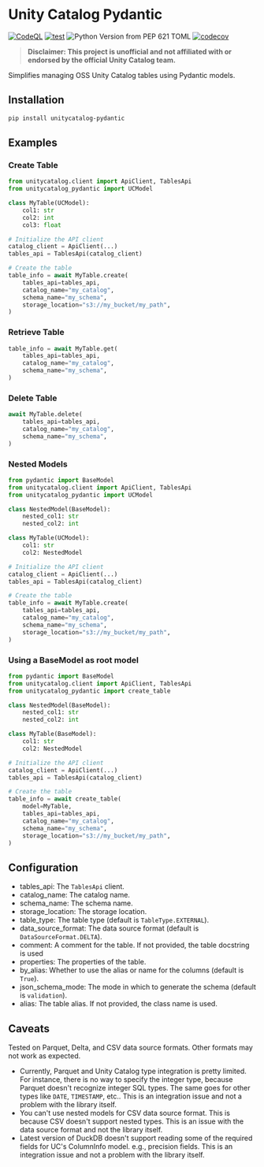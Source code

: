# Unity Catalog Pydantic 
[![CodeQL](https://github.com/dan1elt0m/unitycatalog-pydantic/actions/workflows/codeql-analysis.yml/badge.svg)](https://github.com/dan1elt0m/sadel/actions/workflows/codeql-analysis.yml)
[![test](https://github.com/dan1elt0m/unitycatalog-pydantic/actions/workflows/test.yml/badge.svg)](https://github.com/dan1elt0m/sadel/actions/workflows/test.yml)
![Python Version from PEP 621 TOML](https://img.shields.io/python/required-version-toml?tomlFilePath=https%3A%2F%2Fraw.githubusercontent.com%2Fdan1elt0m%2Funitycatalog-pydantic%2Fmain%2Fpyproject.toml)
[![codecov](https://codecov.io/github/dan1elt0m/unitycatalog-pydantic/graph/badge.svg?token=LT2ZGURDIB)](https://codecov.io/github/dan1elt0m/unitycatalog-pydantic)
> **Disclaimer: This project is unofficial and not affiliated with or endorsed by the official Unity Catalog team.**

Simplifies managing OSS Unity Catalog tables using Pydantic models.

## Installation
```bash
pip install unitycatalog-pydantic
```

## Examples 

### Create Table

```python
from unitycatalog.client import ApiClient, TablesApi
from unitycatalog_pydantic import UCModel

class MyTable(UCModel):
    col1: str
    col2: int
    col3: float

# Initialize the API client
catalog_client = ApiClient(...)
tables_api = TablesApi(catalog_client)

# Create the table
table_info = await MyTable.create(
    tables_api=tables_api,
    catalog_name="my_catalog",
    schema_name="my_schema",
    storage_location="s3://my_bucket/my_path",
)
```

### Retrieve Table
```python
table_info = await MyTable.get(
    tables_api=tables_api,
    catalog_name="my_catalog",
    schema_name="my_schema",
)
```

### Delete Table

```python
await MyTable.delete(
    tables_api=tables_api,
    catalog_name="my_catalog",
    schema_name="my_schema",
)
```

### Nested Models
```python
from pydantic import BaseModel
from unitycatalog.client import ApiClient, TablesApi
from unitycatalog_pydantic import UCModel

class NestedModel(BaseModel):
    nested_col1: str
    nested_col2: int

class MyTable(UCModel):
    col1: str
    col2: NestedModel

# Initialize the API client
catalog_client = ApiClient(...)
tables_api = TablesApi(catalog_client)

# Create the table
table_info = await MyTable.create(
    tables_api=tables_api,
    catalog_name="my_catalog",
    schema_name="my_schema",
    storage_location="s3://my_bucket/my_path",
)
```

### Using a BaseModel as root model
```python
from pydantic import BaseModel
from unitycatalog.client import ApiClient, TablesApi
from unitycatalog_pydantic import create_table

class NestedModel(BaseModel):
    nested_col1: str
    nested_col2: int

class MyTable(BaseModel):
    col1: str
    col2: NestedModel

# Initialize the API client
catalog_client = ApiClient(...)
tables_api = TablesApi(catalog_client)

# Create the table
table_info = await create_table(
    model=MyTable,
    tables_api=tables_api,
    catalog_name="my_catalog",
    schema_name="my_schema",
    storage_location="s3://my_bucket/my_path",
)
```

## Configuration

- tables_api: The `TablesApi` client.
- catalog_name: The catalog name.
- schema_name: The schema name.
- storage_location: The storage location.
- table_type: The table type (default is `TableType.EXTERNAL`).
- data_source_format: The data source format (default is `DataSourceFormat.DELTA`).
- comment: A comment for the table. If not provided, the table docstring is used
- properties: The properties of the table.
- by_alias: Whether to use the alias or name for the columns (default is `True`).
- json_schema_mode: The mode in which to generate the schema (default is `validation`).
- alias: The table alias. If not provided, the class name is used.


## Caveats

Tested on Parquet, Delta, and CSV data source formats. Other formats may not work as expected.

- Currently, Parquet and Unity Catalog type integration is pretty limited. For instance, there is no way to specify the
  integer type, because Parquet doesn't recognize integer SQL types. The same goes for other types like `DATE`, `TIMESTAMP`, etc.. This is an integration issue and not a problem with the library itself.
- You can't use nested models for CSV data source format. This is because CSV doesn't support nested types. This is an issue with the data source format and not the library itself.
- Latest version of DuckDB doesn't support reading some of the required fields for UC's ColumnInfo model. e.g., precision fields. This is an integration issue and not a problem with the library itself.